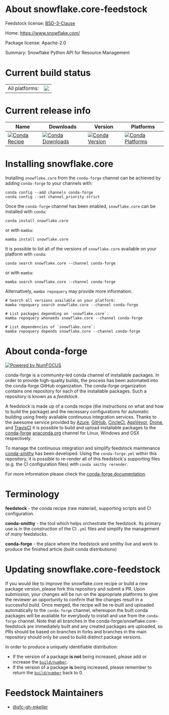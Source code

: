 About snowflake.core-feedstock
==============================

Feedstock license: [BSD-3-Clause](https://github.com/conda-forge/snowflake.core-feedstock/blob/main/LICENSE.txt)

Home: https://www.snowflake.com/

Package license: Apache-2.0

Summary: Snowflake Python API for Resource Management

Current build status
====================


<table><tr><td>All platforms:</td>
    <td>
      <a href="https://dev.azure.com/conda-forge/feedstock-builds/_build/latest?definitionId=23585&branchName=main">
        <img src="https://dev.azure.com/conda-forge/feedstock-builds/_apis/build/status/snowflake.core-feedstock?branchName=main">
      </a>
    </td>
  </tr>
</table>

Current release info
====================

| Name | Downloads | Version | Platforms |
| --- | --- | --- | --- |
| [![Conda Recipe](https://img.shields.io/badge/recipe-snowflake.core-green.svg)](https://anaconda.org/conda-forge/snowflake.core) | [![Conda Downloads](https://img.shields.io/conda/dn/conda-forge/snowflake.core.svg)](https://anaconda.org/conda-forge/snowflake.core) | [![Conda Version](https://img.shields.io/conda/vn/conda-forge/snowflake.core.svg)](https://anaconda.org/conda-forge/snowflake.core) | [![Conda Platforms](https://img.shields.io/conda/pn/conda-forge/snowflake.core.svg)](https://anaconda.org/conda-forge/snowflake.core) |

Installing snowflake.core
=========================

Installing `snowflake.core` from the `conda-forge` channel can be achieved by adding `conda-forge` to your channels with:

```
conda config --add channels conda-forge
conda config --set channel_priority strict
```

Once the `conda-forge` channel has been enabled, `snowflake.core` can be installed with `conda`:

```
conda install snowflake.core
```

or with `mamba`:

```
mamba install snowflake.core
```

It is possible to list all of the versions of `snowflake.core` available on your platform with `conda`:

```
conda search snowflake.core --channel conda-forge
```

or with `mamba`:

```
mamba search snowflake.core --channel conda-forge
```

Alternatively, `mamba repoquery` may provide more information:

```
# Search all versions available on your platform:
mamba repoquery search snowflake.core --channel conda-forge

# List packages depending on `snowflake.core`:
mamba repoquery whoneeds snowflake.core --channel conda-forge

# List dependencies of `snowflake.core`:
mamba repoquery depends snowflake.core --channel conda-forge
```


About conda-forge
=================

[![Powered by
NumFOCUS](https://img.shields.io/badge/powered%20by-NumFOCUS-orange.svg?style=flat&colorA=E1523D&colorB=007D8A)](https://numfocus.org)

conda-forge is a community-led conda channel of installable packages.
In order to provide high-quality builds, the process has been automated into the
conda-forge GitHub organization. The conda-forge organization contains one repository
for each of the installable packages. Such a repository is known as a *feedstock*.

A feedstock is made up of a conda recipe (the instructions on what and how to build
the package) and the necessary configurations for automatic building using freely
available continuous integration services. Thanks to the awesome service provided by
[Azure](https://azure.microsoft.com/en-us/services/devops/), [GitHub](https://github.com/),
[CircleCI](https://circleci.com/), [AppVeyor](https://www.appveyor.com/),
[Drone](https://cloud.drone.io/welcome), and [TravisCI](https://travis-ci.com/)
it is possible to build and upload installable packages to the
[conda-forge](https://anaconda.org/conda-forge) [anaconda.org](https://anaconda.org/)
channel for Linux, Windows and OSX respectively.

To manage the continuous integration and simplify feedstock maintenance
[conda-smithy](https://github.com/conda-forge/conda-smithy) has been developed.
Using the ``conda-forge.yml`` within this repository, it is possible to re-render all of
this feedstock's supporting files (e.g. the CI configuration files) with ``conda smithy rerender``.

For more information please check the [conda-forge documentation](https://conda-forge.org/docs/).

Terminology
===========

**feedstock** - the conda recipe (raw material), supporting scripts and CI configuration.

**conda-smithy** - the tool which helps orchestrate the feedstock.
                   Its primary use is in the construction of the CI ``.yml`` files
                   and simplify the management of *many* feedstocks.

**conda-forge** - the place where the feedstock and smithy live and work to
                  produce the finished article (built conda distributions)


Updating snowflake.core-feedstock
=================================

If you would like to improve the snowflake.core recipe or build a new
package version, please fork this repository and submit a PR. Upon submission,
your changes will be run on the appropriate platforms to give the reviewer an
opportunity to confirm that the changes result in a successful build. Once
merged, the recipe will be re-built and uploaded automatically to the
`conda-forge` channel, whereupon the built conda packages will be available for
everybody to install and use from the `conda-forge` channel.
Note that all branches in the conda-forge/snowflake.core-feedstock are
immediately built and any created packages are uploaded, so PRs should be based
on branches in forks and branches in the main repository should only be used to
build distinct package versions.

In order to produce a uniquely identifiable distribution:
 * If the version of a package **is not** being increased, please add or increase
   the [``build/number``](https://docs.conda.io/projects/conda-build/en/latest/resources/define-metadata.html#build-number-and-string).
 * If the version of a package **is** being increased, please remember to return
   the [``build/number``](https://docs.conda.io/projects/conda-build/en/latest/resources/define-metadata.html#build-number-and-string)
   back to 0.

Feedstock Maintainers
=====================

* [@sfc-gh-mkeller](https://github.com/sfc-gh-mkeller/)

